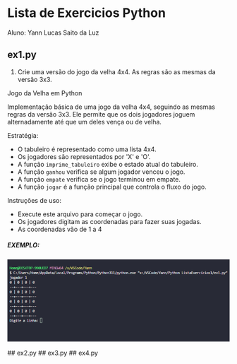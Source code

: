 # Lista de Exercicios Python
Aluno: Yann Lucas Saito da Luz

## ex1.py
1. Crie uma versão do jogo da velha 4x4. As regras são as mesmas da versão 3x3.
<p>Jogo da Velha em Python

Implementação básica de uma jogo da velha 4x4, seguindo as mesmas regras da versão 3x3. Ele permite que os dois jogadores joguem alternadamente até que um deles vença ou de velha.

Estratégia:
- O tabuleiro é representado como uma lista 4x4.
- Os jogadores são representados por 'X' e 'O'.
- A função `imprime_tabuleiro` exibe o estado atual do tabuleiro.
- A função `ganhou` verifica se algum jogador venceu o jogo.
- A função `empate` verifica se o jogo terminou em empate.
- A função `jogar` é a função principal que controla o fluxo do jogo.

Instruções de uso:
- Execute este arquivo para começar o jogo.
- Os jogadores digitam as coordenadas para fazer suas jogadas.
- As coordenadas vão de 1 a 4
##### EXEMPLO:
<img src="assets/Animação.gif">
</p>
## ex2.py
## ex3.py
## ex4.py
